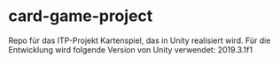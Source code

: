 # card-game-project
Repo für das ITP-Projekt Kartenspiel, das in Unity realisiert wird. 
Für die Entwicklung wird folgende Version von Unity verwendet: 2019.3.1f1
